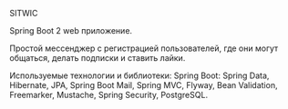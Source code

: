 SITWIC

Spring Boot 2 web приложение.

Простой мессенджер с регистрацией пользователей, где они могут общаться, делать подписки и 
ставить лайки.

Используемые технологии и библиотеки:
Spring Boot: Spring Data, Hibernate, JPA, Spring Boot Mail, Spring MVC, Flyway, Bean Validation, Freemarker, Mustache, Spring Security, PostgreSQL.
